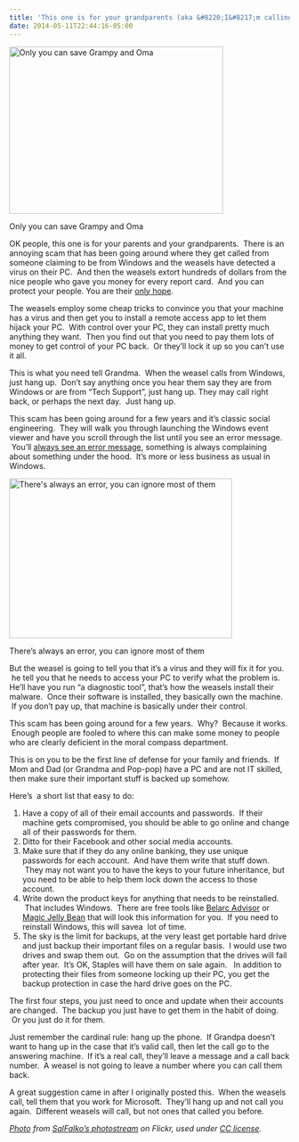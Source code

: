 ```yaml
---
title: 'This one is for your grandparents (aka &#8220;I&#8217;m calling you from Windows and you a have virus&#8221;'
date: 2014-05-11T22:44:16-05:00
---
```

<div style="width: 394px" class="wp-caption alignnone">
  <img loading="lazy" src="https://i0.wp.com/www.rajapet.net/photos/i-KrwGSx5/0/S/i-KrwGSx5-S.jpg?resize=384%2C300" alt="Only you can save Grampy and Oma" width="384" height="300"  />
  
  <p class="wp-caption-text">
    Only you can save Grampy and Oma
  </p>
</div>

OK people, this one is for your parents and your grandparents.  There is an annoying scam that has been going around where they get called from someone claiming to be from Windows and the weasels have detected a virus on their PC.  And then the weasels extort hundreds of dollars from the nice people who gave you money for every report card.  And you can protect your people. You are their [only hope](https://www.youtube.com/watch?v=xIFJLMyUwrg).

The weasels employ some cheap tricks to convince you that your machine has a virus and then get you to install a remote access app to let them hijack your PC.  With control over your PC, they can install pretty much anything they want.  Then you find out that you need to pay them lots of money to get control of your PC back.  Or they&#8217;ll lock it up so you can&#8217;t use it all.

This is what you need tell Grandma.  When the weasel calls from Windows, just hang up.  Don&#8217;t say anything once you hear them say they are from Windows or are from &#8220;Tech Support&#8221;, just hang up. They may call right back, or perhaps the next day.  Just hang up.

This scam has been going around for a few years and it&#8217;s classic social engineering.  They will walk you through launching the Windows event viewer and have you scroll through the list until you see an error message.  You&#8217;ll <span style="text-decoration: underline;">always see an error message</span>, something is always complaining about something under the hood.  It&#8217;s more or less business as usual in Windows.

<div style="width: 410px" class="wp-caption aligncenter">
  <img loading="lazy" src="https://i0.wp.com/www.rajapet.net/photos/i-gntDcNc/0/S/i-gntDcNc-S.jpg?resize=400%2C287" alt="There's always an error, you can ignore most of them" width="400" height="287"  />
  
  <p class="wp-caption-text">
    There&#8217;s always an error, you can ignore most of them
  </p>
</div>

But the weasel is going to tell you that it&#8217;s a virus and they will fix it for you.  he tell you that he needs to access your PC to verify what the problem is. He&#8217;ll have you run &#8220;a diagnostic tool&#8221;, that&#8217;s how the weasels install their malware.  Once their software is installed, they basically own the machine.  If you don&#8217;t pay up, that machine is basically under their control.

This scam has been going around for a few years.  Why?  Because it works.  Enough people are fooled to where this can make some money to people who are clearly deficient in the moral compass department.

This is on you to be the first line of defense for your family and friends.  If Mom and Dad (or Grandma and Pop-pop) have a PC and are not IT skilled, then make sure their important stuff is backed up somehow.

Here&#8217;s  a short list that easy to do:

  1. Have a copy of all of their email accounts and passwords.  If their machine gets compromised, you should be able to go online and change all of their passwords for them.
  2. Ditto for their Facebook and other social media accounts.
  3. Make sure that if they do any online banking, they use unique passwords for each account.  And have them write that stuff down.  They may not want you to have the keys to your future inheritance, but you need to be able to help them lock down the access to those account.
  4. Write down the product keys for anything that needs to be reinstalled.  That includes Windows.  There are free tools like [Belarc Advisor](http://www.belarc.com/free_download.html) or [Magic Jelly Bean](http://www.magicaljellybean.com/keyfinder/) that will look this information for you.  If you need to reinstall Windows, this will savea  lot of time.
  5. The sky is the limit for backups, at the very least get portable hard drive and just backup their important files on a regular basis.  I would use two drives and swap them out.  Go on the assumption that the drives will fail after year.  It&#8217;s OK, Staples will have them on sale again.   In addition to protecting their files from someone locking up their PC, you get the backup protection in case the hard drive goes on the PC.

The first four steps, you just need to once and update when their accounts are changed.  The backup you just have to get them in the habit of doing.  Or you just do it for them.

Just remember the cardinal rule: hang up the phone.  If Grandpa doesn&#8217;t want to hang up in the case that it&#8217;s valid call, then let the call go to the answering machine.  If it&#8217;s a real call, they&#8217;ll leave a message and a call back number.  A weasel is not going to leave a number where you can call them back.

A great suggestion came in after I originally posted this.  When the weasels call, tell them that you work for Microsoft.  They&#8217;ll hang up and not call you again.  Different weasels will call, but not ones that called you before.

_[Photo](https://www.flickr.com/photos/safari_vacation/6765938509 "Portrait of an happy aged couple surfing on a laptop") from [SalFalko&#8217;s photostream](https://www.flickr.com/photos/safari_vacation/) on Flickr, used under [CC license](https://creativecommons.org/licenses/by-nc/2.0/)._
